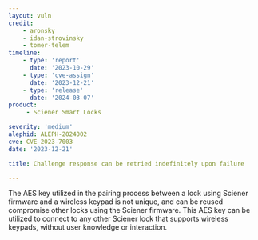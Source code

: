 ```yaml
---
layout: vuln
credit:
    - aronsky
    - idan-strovinsky
    - tomer-telem
timeline:
    - type: 'report'
      date: '2023-10-29'
    - type: 'cve-assign'
      date: '2023-12-21'
    - type: 'release'
      date: '2024-03-07'
product:
     - Sciener Smart Locks

severity: 'medium'
alephid: ALEPH-2024002
cve: CVE-2023-7003
date: '2023-12-21'

title: Challenge response can be retried indefinitely upon failure

---
```

The AES key utilized in the pairing process between a lock using Sciener
firmware and a wireless keypad is not unique, and can be reused compromise other
locks using the Sciener firmware. This AES key can be utilized to connect to any
other Sciener lock that supports wireless keypads, without user knowledge or
interaction.
